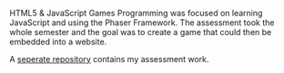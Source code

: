 HTML5 & JavaScript Games Programming was focused on learning JavaScript and using the Phaser Framework. The assessment took the whole semester and the goal was to create a game that could then be embedded into a website.

A [seperate repository](https://github.com/yuchingho/BubbleAliens) contains my assessment work.
